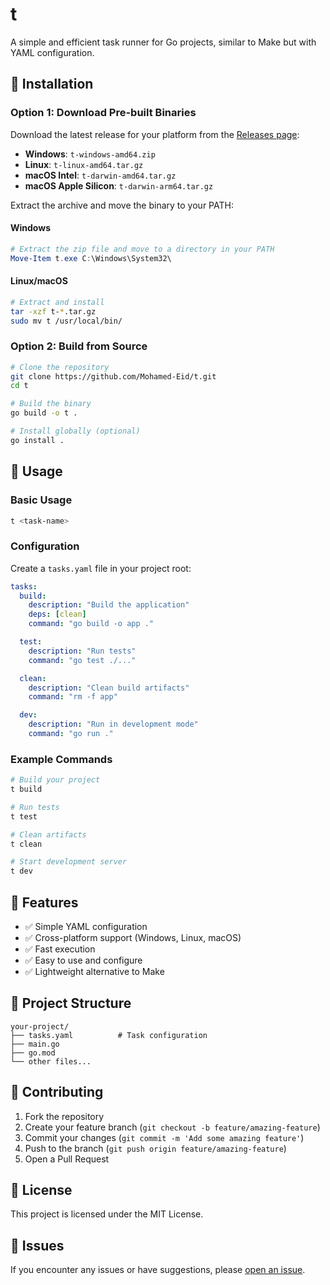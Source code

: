 # t

A simple and efficient task runner for Go projects, similar to Make but with YAML configuration.

## 🚀 Installation

### Option 1: Download Pre-built Binaries

Download the latest release for your platform from the [Releases page](https://github.com/Mohamed-Eid/t/releases):

- **Windows**: `t-windows-amd64.zip`
- **Linux**: `t-linux-amd64.tar.gz`
- **macOS Intel**: `t-darwin-amd64.tar.gz`
- **macOS Apple Silicon**: `t-darwin-arm64.tar.gz`

Extract the archive and move the binary to your PATH:

#### Windows

```powershell
# Extract the zip file and move to a directory in your PATH
Move-Item t.exe C:\Windows\System32\
```

#### Linux/macOS

```bash
# Extract and install
tar -xzf t-*.tar.gz
sudo mv t /usr/local/bin/
```

### Option 2: Build from Source

```bash
# Clone the repository
git clone https://github.com/Mohamed-Eid/t.git
cd t

# Build the binary
go build -o t .

# Install globally (optional)
go install .
```

## 📖 Usage

### Basic Usage

```bash
t <task-name>
```

### Configuration

Create a `tasks.yaml` file in your project root:

```yaml
tasks:
  build:
    description: "Build the application"
    deps: [clean]
    command: "go build -o app ."

  test:
    description: "Run tests"
    command: "go test ./..."

  clean:
    description: "Clean build artifacts"
    command: "rm -f app"

  dev:
    description: "Run in development mode"
    command: "go run ."
```

### Example Commands

```bash
# Build your project
t build

# Run tests
t test

# Clean artifacts
t clean

# Start development server
t dev
```

## 🔧 Features

- ✅ Simple YAML configuration
- ✅ Cross-platform support (Windows, Linux, macOS)
- ✅ Fast execution
- ✅ Easy to use and configure
- ✅ Lightweight alternative to Make

## 📁 Project Structure

```
your-project/
├── tasks.yaml          # Task configuration
├── main.go
├── go.mod
└── other files...
```

## 🤝 Contributing

1. Fork the repository
2. Create your feature branch (`git checkout -b feature/amazing-feature`)
3. Commit your changes (`git commit -m 'Add some amazing feature'`)
4. Push to the branch (`git push origin feature/amazing-feature`)
5. Open a Pull Request

## 📄 License

This project is licensed under the MIT License.

## 🐛 Issues

If you encounter any issues or have suggestions, please [open an issue](https://github.com/Mohamed-Eid/t/issues).
